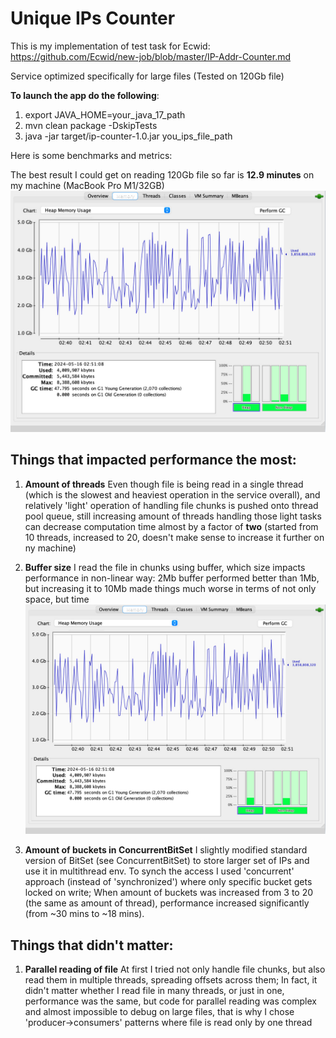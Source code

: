 # Unique IPs Counter

This is my implementation of test task for Ecwid: https://github.com/Ecwid/new-job/blob/master/IP-Addr-Counter.md

Service optimized specifically for large files (Tested on 120Gb file)

**To launch the app do the following**:

1. export JAVA_HOME=your_java_17_path
2. mvn clean package -DskipTests
3. java -jar target/ip-counter-1.0.jar you_ips_file_path

Here is some benchmarks and metrics:

The best result I could get on reading 120Gb file so far is **12.9 minutes** on my machine (MacBook Pro M1/32GB)
![Memory and time of (almost) the best try](images/pic1.jpg)

## Things that impacted performance the most:

1. **Amount of threads**
   Even though file is being read in a single thread (which is the slowest and heaviest operation in the service overall),
   and relatively 'light' operation of handling file chunks is pushed onto thread pool queue, still increasing amount of 
   threads handling those light tasks can decrease computation time almost by a factor of **two** 
   (started from 10 threads, increased to 20, doesn't make sense to increase it further on ny machine)

2. **Buffer size**
   I read the file in chunks using buffer, which size impacts performance in non-linear way:
   2Mb buffer performed better than 1Mb, but increasing it to 10Mb made things much worse in terms of not only space, but time
   ![Things got worse on 10Mb buffer](images/pic1.jpg)

3. **Amount of buckets in ConcurrentBitSet**
   I slightly modified standard version of BitSet (see ConcurrentBitSet) to store larger set of IPs and use it in multithread env.
   To synch the access I used 'concurrent' approach (instead of 'synchronized') where only specific bucket gets locked on write;
   When amount of buckets was increased from 3 to 20 (the same as amount of thread), performance increased significantly 
   (from ~30 mins to ~18 mins).

## Things that didn't matter:

1. **Parallel reading of file**
   At first I tried not only handle file chunks, but also read them in multiple threads, spreading offsets across them; 
   In fact, it didn't matter whether I read file in many threads, or just in one, performance was the same, but code for parallel reading 
   was complex and almost impossible to debug on large files, that is why I chose 'producer->consumers' patterns where file is read only
   by one thread



